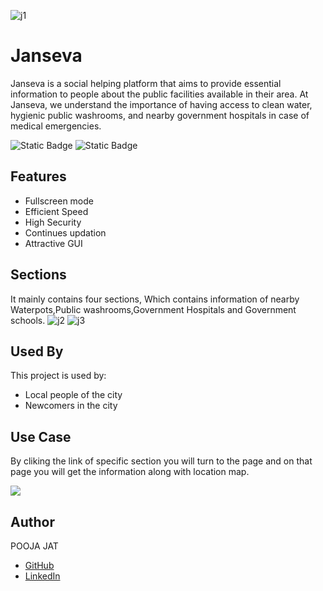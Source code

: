 ![j1](https://github.com/poojajat/Janseva2/assets/152059744/8b0324bb-de67-4129-ae56-97cf5e8ea1d6)

# Janseva
 Janseva is  a social helping platform that aims to provide essential information to people about the public facilities available in their area. At Janseva, we understand the importance of having access to clean water, hygienic public washrooms, and nearby government hospitals in case of medical emergencies.
 
![Static Badge](https://img.shields.io/badge/TYPE-STATIC-brightgreen)
![Static Badge](https://img.shields.io/badge/FRONTEND-HTML%2CCSS-brightgreen)
  
## Features
- Fullscreen mode
- Efficient Speed
- High Security
- Continues updation
- Attractive GUI

## Sections
It mainly contains four sections, Which contains information of nearby Waterpots,Public washrooms,Government Hospitals and Government schools.
![j2](https://github.com/poojajat/Janseva/assets/152059744/ca924fbb-d0b6-41a2-b511-3f88dc0238f3)
![j3](https://github.com/poojajat/Janseva/assets/152059744/65010742-b8dc-45ec-9f3a-4c17562d8744)

## Used By
This project is used by:

- Local people of the city
- Newcomers in the city
  
## Use Case
By cliking the link of specific section you will turn to the page and on that page you will get the information along with location map.

![](https://github.com/poojajat/Janseva2/blob/master/JF.gif)

## Author
POOJA JAT
- [GitHub](https://www.github.com/poojajat)
- [LinkedIn](https://www.linkedin.com/in/pooja-jat)
